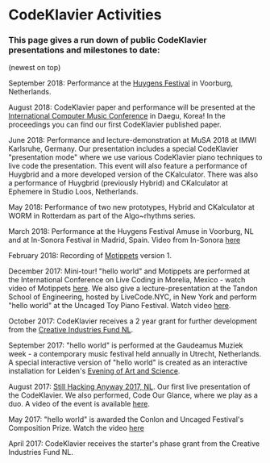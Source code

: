 # CodeKlavier Activities
### This page gives a run down of public CodeKlavier presentations and milestones to date: 
(newest on top)

September 2018: Performance at the [Huygens Festival](https://huygensfestival.nl/) in Voorburg, Netherlands.

August 2018: CodeKlavier paper and performance will be presented at the [International Computer Music Conference](https://icmc2018.org/) in Daegu, Korea! In the proceedings you can find our first CodeKlavier published paper.

June 2018: Performance and lecture-demonstration at MuSA 2018 at IMWI Karlsruhe, Germany. Our presentation includes a special CodeKlavier "presentation mode" where we use various CodeKlavier piano techniques to live code the presentation. This event will also feature a performance of Huygbrid and a more developed version of the CKalculator.
There was also a performance of Huygbrid (previously Hybrid) and CKalculator at Ephemere in Studio Loos, Netherlands.

May 2018: Performance of two new prototypes, Hybrid and CKalculator at WORM in Rotterdam as part of the Algo~rhythms series. 

March 2018: Performance at the Huygens Festival Amuse in Voorburg, NL and at In-Sonora Festival in Madrid, Spain. Video from In-Sonora [here]( https://www.youtube.com/watch?v=F5O_WUdtOqY&t=5149s)

February 2018: Recording of [Motippets](https://youtu.be/nzsW1w38JEc) version 1.

December 2017: Mini-tour! "hello world" and Motippets are performed at the International Conference on Live Coding in Morelia, Mexico - watch video of Motippets [here](https://youtu.be/Kk71xkodu0k). We also give a lecture-presentation at the Tandon School of Engineering, hosted by LiveCode.NYC, in New York and perform "hello world" at the Uncaged Toy Piano Festival. Watch video [here](https://youtu.be/N_Vpo5jzH_c).

October 2017: CodeKlavier receives a 2 year grant for further development from the [Creative Industries Fund NL](http://m.stimuleringsfonds.nl/nl/toekenningen/codeklavier/4410/).

September 2017: "hello world" is performed at the Gaudeamus Muziek week - a contemporary music festival held annually in Utrecht, Netherlands. A special interactive version of "hello world" is created as an interactive installation for Leiden's [Evening of Art and Science](http://nachtvankunstenkennis.nl/act/codeklavier). 

August 2017: [Still Hacking Anyway 2017, NL](https://sha2017.org/).
Our first live presentation of the CodeKlavier. We also performed, Code Our Glance, where we play as a duo. A video of the event is available [here](https://youtu.be/efU7trVAPvA).

May 2017: "hello world" is awarded the Conlon and Uncaged Festival's Composition Prize. Watch the video [here](https://youtu.be/ytpB8FB6VTU)

April 2017: CodeKlavier receives the starter's phase grant from the Creative Industries Fund NL.
